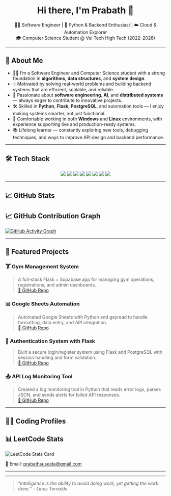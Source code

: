 <h1 align="center">Hi there, I'm Prabath 👋</h1>

<p align="center">
  👨‍💻 Software Engineer | 🐍 Python & Backend Enthusiast | ☁️ Cloud & Automation Explorer <br>
  🎓 Computer Science Student @ Vel Tech High Tech (2022–2026)
</p>

---

## 🧠 About Me

- 👨‍💻 I’m a Software Engineer and Computer Science student with a strong foundation in **algorithms**, **data structures**, and **system design**.
- 💡 Motivated by solving real-world problems and building backend systems that are efficient, scalable, and reliable.
- 🤖 Passionate about **software engineering**, **AI**, and **distributed systems** — always eager to contribute to innovative projects.
- 🛠️ Skilled in **Python**, **Flask**, **PostgreSQL**, and automation tools — I enjoy making systems smarter, not just functional.
- 🧰 Comfortable working in both **Windows** and **Linux** environments, with experience supporting live and production-ready systems.
- 📚 Lifelong learner — constantly exploring new tools, debugging techniques, and ways to improve API design and backend performance.



---

## 🛠 Tech Stack

<p align="center">
  <img src="https://img.shields.io/badge/Python-3776AB?style=for-the-badge&logo=python&logoColor=white" />
    <img src="https://img.shields.io/badge/Java-ED8B00?style=for-the-badge&logo=java&logoColor=white" />
  <img src="https://img.shields.io/badge/Shell_Script-4EAA25?style=for-the-badge&logo=gnu-bash&logoColor=white" />
  <img src="https://img.shields.io/badge/Flask-000000?style=for-the-badge&logo=flask&logoColor=white" />
  <img src="https://img.shields.io/badge/PostgreSQL-336791?style=for-the-badge&logo=postgresql&logoColor=white" />
  <img src="https://img.shields.io/badge/MySQL-4479A1?style=for-the-badge&logo=mysql&logoColor=white" />
  <img src="https://img.shields.io/badge/Linux-FCC624?style=for-the-badge&logo=linux&logoColor=black" />
  <img src="https://img.shields.io/badge/Supabase-3ECF8E?style=for-the-badge&logo=supabase&logoColor=white" />
</p>

---

## 📈 GitHub Stats

## 📈 GitHub Contribution Graph

[![GitHub Activity Graph](https://github-readme-activity-graph.vercel.app/graph?username=prabath17&theme=github-compact)](https://github.com/prabathv2005)


---

## 📂 Featured Projects

### 🏋️ Gym Management System  
> A full-stack Flask + Supabase app for managing gym operations, registrations, and admin dashboards.  
[🔗 GitHub Repo](#)

### 📊 Google Sheets Automation  
> Automated Google Sheets with Python and gspread to handle formatting, data entry, and API integration.  
[🔗 GitHub Repo](#)

### 🔐 Authentication System with Flask  
> Built a secure login/register system using Flask and PostgreSQL with session handling and form validation.  
[🔗 GitHub Repo](#)

### 📤 API Log Monitoring Tool  
> Created a log monitoring tool in Python that reads error logs, parses JSON, and sends alerts for failed API responses.  
[🔗 GitHub Repo](#)

---

## 👨‍💻 Coding Profiles

## 📊 LeetCode Stats

![LeetCode Stats Card](https://leetcard.jacoblin.cool/PRABATH_V?theme=dark&font=Karla&ext=activity)

📧 Email: prabathsuseela@gmail.com  

---

---

> _“Intelligence is the ability to avoid doing work, yet getting the work done.” – Linus Torvalds_

